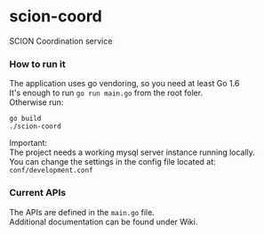 # scion-coord
SCION Coordination service

### How to run it

The application uses go vendoring, so you need at least Go 1.6  
It's enough to run `go run main.go` from the root foler.  
Otherwise run:  

```
go build
./scion-coord
```

Important:  
The project needs a working mysql server instance running locally.  
You can change the settings in the config file located at: `conf/development.conf`


### Current APIs

The APIs are defined in the `main.go` file.  
Additional documentation can be found under Wiki.
